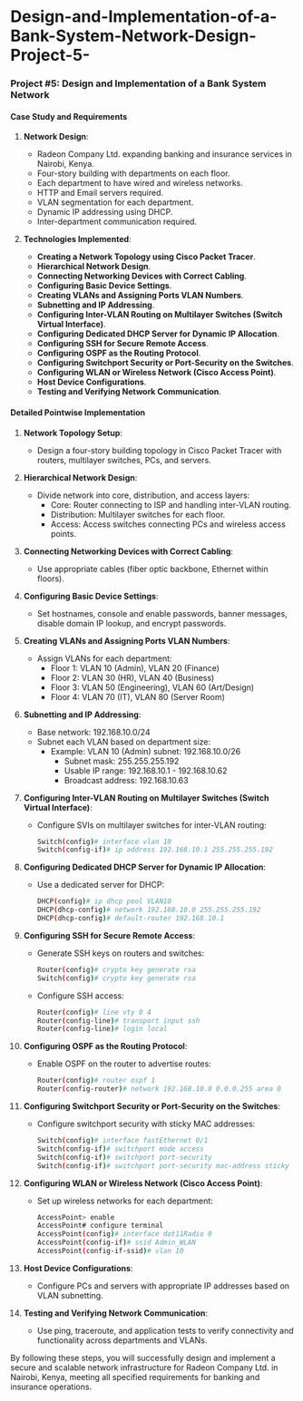 # Design-and-Implementation-of-a-Bank-System-Network-Design-Project-5-
### Project #5: Design and Implementation of a Bank System Network

#### Case Study and Requirements

1. **Network Design**:
   - Radeon Company Ltd. expanding banking and insurance services in Nairobi, Kenya.
   - Four-story building with departments on each floor.
   - Each department to have wired and wireless networks.
   - HTTP and Email servers required.
   - VLAN segmentation for each department.
   - Dynamic IP addressing using DHCP.
   - Inter-department communication required.

2. **Technologies Implemented**:

   - **Creating a Network Topology using Cisco Packet Tracer**.
   - **Hierarchical Network Design**.
   - **Connecting Networking Devices with Correct Cabling**.
   - **Configuring Basic Device Settings**.
   - **Creating VLANs and Assigning Ports VLAN Numbers**.
   - **Subnetting and IP Addressing**.
   - **Configuring Inter-VLAN Routing on Multilayer Switches (Switch Virtual Interface)**.
   - **Configuring Dedicated DHCP Server for Dynamic IP Allocation**.
   - **Configuring SSH for Secure Remote Access**.
   - **Configuring OSPF as the Routing Protocol**.
   - **Configuring Switchport Security or Port-Security on the Switches**.
   - **Configuring WLAN or Wireless Network (Cisco Access Point)**.
   - **Host Device Configurations**.
   - **Testing and Verifying Network Communication**.

#### Detailed Pointwise Implementation

1. **Network Topology Setup**:
   - Design a four-story building topology in Cisco Packet Tracer with routers, multilayer switches, PCs, and servers.

2. **Hierarchical Network Design**:
   - Divide network into core, distribution, and access layers:
     - Core: Router connecting to ISP and handling inter-VLAN routing.
     - Distribution: Multilayer switches for each floor.
     - Access: Access switches connecting PCs and wireless access points.

3. **Connecting Networking Devices with Correct Cabling**:
   - Use appropriate cables (fiber optic backbone, Ethernet within floors).

4. **Configuring Basic Device Settings**:
   - Set hostnames, console and enable passwords, banner messages, disable domain IP lookup, and encrypt passwords.

5. **Creating VLANs and Assigning Ports VLAN Numbers**:
   - Assign VLANs for each department:
     - Floor 1: VLAN 10 (Admin), VLAN 20 (Finance)
     - Floor 2: VLAN 30 (HR), VLAN 40 (Business)
     - Floor 3: VLAN 50 (Engineering), VLAN 60 (Art/Design)
     - Floor 4: VLAN 70 (IT), VLAN 80 (Server Room)

6. **Subnetting and IP Addressing**:
   - Base network: 192.168.10.0/24
   - Subnet each VLAN based on department size:
     - Example: VLAN 10 (Admin) subnet: 192.168.10.0/26
       - Subnet mask: 255.255.255.192
       - Usable IP range: 192.168.10.1 - 192.168.10.62
       - Broadcast address: 192.168.10.63

7. **Configuring Inter-VLAN Routing on Multilayer Switches (Switch Virtual Interface)**:
   - Configure SVIs on multilayer switches for inter-VLAN routing:
     ```bash
     Switch(config)# interface vlan 10
     Switch(config-if)# ip address 192.168.10.1 255.255.255.192
     ```

8. **Configuring Dedicated DHCP Server for Dynamic IP Allocation**:
   - Use a dedicated server for DHCP:
     ```bash
     DHCP(config)# ip dhcp pool VLAN10
     DHCP(dhcp-config)# network 192.168.10.0 255.255.255.192
     DHCP(dhcp-config)# default-router 192.168.10.1
     ```

9. **Configuring SSH for Secure Remote Access**:
   - Generate SSH keys on routers and switches:
     ```bash
     Router(config)# crypto key generate rsa
     Switch(config)# crypto key generate rsa
     ```
   - Configure SSH access:
     ```bash
     Router(config)# line vty 0 4
     Router(config-line)# transport input ssh
     Router(config-line)# login local
     ```

10. **Configuring OSPF as the Routing Protocol**:
    - Enable OSPF on the router to advertise routes:
      ```bash
      Router(config)# router ospf 1
      Router(config-router)# network 192.168.10.0 0.0.0.255 area 0
      ```

11. **Configuring Switchport Security or Port-Security on the Switches**:
    - Configure switchport security with sticky MAC addresses:
      ```bash
      Switch(config)# interface fastEthernet 0/1
      Switch(config-if)# switchport mode access
      Switch(config-if)# switchport port-security
      Switch(config-if)# switchport port-security mac-address sticky
      ```

12. **Configuring WLAN or Wireless Network (Cisco Access Point)**:
    - Set up wireless networks for each department:
      ```bash
      AccessPoint> enable
      AccessPoint# configure terminal
      AccessPoint(config)# interface dot11Radio 0
      AccessPoint(config-if)# ssid Admin_WLAN
      AccessPoint(config-if-ssid)# vlan 10
      ```

13. **Host Device Configurations**:
    - Configure PCs and servers with appropriate IP addresses based on VLAN subnetting.

14. **Testing and Verifying Network Communication**:
    - Use ping, traceroute, and application tests to verify connectivity and functionality across departments and VLANs.

By following these steps, you will successfully design and implement a secure and scalable network infrastructure for Radeon Company Ltd. in Nairobi, Kenya, meeting all specified requirements for banking and insurance operations.
